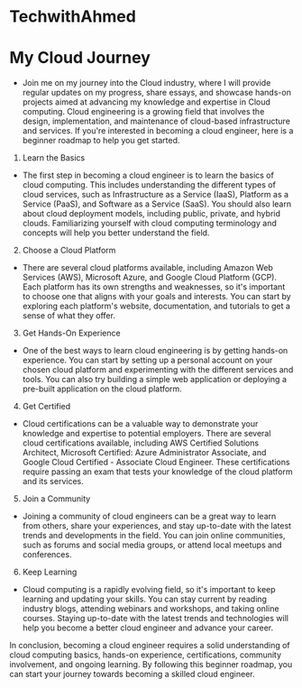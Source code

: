 # TechwithAhmed
# My Cloud Journey 
- Join me on my journey into the Cloud industry, where I will provide regular updates on my progress, share essays, and showcase hands-on projects aimed at advancing my knowledge and expertise in Cloud computing. 
Cloud engineering is a growing field that involves the design, implementation, and maintenance of cloud-based infrastructure and services. If you're interested in becoming a cloud engineer, here is a beginner roadmap to help you get started.

1. Learn the Basics
- The first step in becoming a cloud engineer is to learn the basics of cloud computing. This includes understanding the different types of cloud services, such as Infrastructure as a Service (IaaS), Platform as a Service (PaaS), and Software as a Service (SaaS). You should also learn about cloud deployment models, including public, private, and hybrid clouds. Familiarizing yourself with cloud computing terminology and concepts will help you better understand the field.

2. Choose a Cloud Platform
- There are several cloud platforms available, including Amazon Web Services (AWS), Microsoft Azure, and Google Cloud Platform (GCP). Each platform has its own strengths and weaknesses, so it's important to choose one that aligns with your goals and interests. You can start by exploring each platform's website, documentation, and tutorials to get a sense of what they offer.

3. Get Hands-On Experience
- One of the best ways to learn cloud engineering is by getting hands-on experience. You can start by setting up a personal account on your chosen cloud platform and experimenting with the different services and tools. You can also try building a simple web application or deploying a pre-built application on the cloud platform.

4. Get Certified
- Cloud certifications can be a valuable way to demonstrate your knowledge and expertise to potential employers. There are several cloud certifications available, including AWS Certified Solutions Architect, Microsoft Certified: Azure Administrator Associate, and Google Cloud Certified - Associate Cloud Engineer. These certifications require passing an exam that tests your knowledge of the cloud platform and its services.

5. Join a Community
- Joining a community of cloud engineers can be a great way to learn from others, share your experiences, and stay up-to-date with the latest trends and developments in the field. You can join online communities, such as forums and social media groups, or attend local meetups and conferences.

6. Keep Learning
- Cloud computing is a rapidly evolving field, so it's important to keep learning and updating your skills. You can stay current by reading industry blogs, attending webinars and workshops, and taking online courses. Staying up-to-date with the latest trends and technologies will help you become a better cloud engineer and advance your career.

In conclusion, becoming a cloud engineer requires a solid understanding of cloud computing basics, hands-on experience, certifications, community involvement, and ongoing learning. By following this beginner roadmap, you can start your journey towards becoming a skilled cloud engineer.
